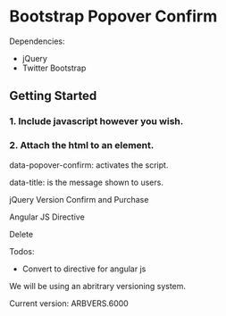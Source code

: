 Bootstrap Popover Confirm
=========================

Dependencies:
- jQuery
- Twitter Bootstrap

## Getting Started
### 1. Include javascript however you wish.

### 2. Attach the html to an element.
data-popover-confirm: activates the script.

data-title: is the message shown to users.

jQuery Version
    <span
      class='btn btn-success'
      data-title='Confirm order and use selected payment method?'
      data-popover-confirm='Cardonfile.purchase()'>
      Confirm and Purchase
    </span>

Angular JS Directive
    <div 
      class='btn btn-danger' 
      ng-model='record' 
      ng-popover-confirm="scope.deleteRecord()" 
      data-title="Delete this form entry?">
      <i class='icon-remove'></i> Delete
    </div>

Todos:
- Convert to directive for angular js


We will be using an abritrary versioning system.

Current version: ARBVERS.6000
